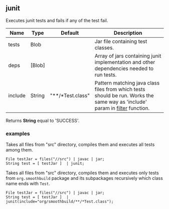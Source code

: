 ## junit

Executes junit tests and fails if any of the test fail.

 | Name | Type | Default | Description |
 | ---- | ---- | ------- | ----------- |
 | tests | Blob |   | Jar file containing test classes. |
 | deps | [Blob] |   | Array of jars containing junit implementation and other dependencies needed to run tests. |
 | include | String | "**/*Test.class" | Pattern matching java class files from which tests should be run. Works the same way as 'include' param in [filter](filter.md) function. |

Returns __String__ equal to 'SUCCESS'.

### examples

Takes all files from "src" directory, compiles them and executes all tests
among them.

```
File testJar = files("//src") | javac | jar;
String test = [ testJar ]  | junit;
```

Takes all files from "src" directory, compiles them and executes only tests from `org.smoothbuild` package and its subpackages recursively which class name ends with `Test`.

```
File testJar = files("//src") | javac | jar;
String test = [ testJar ]  | junit(include="org/smoothbuild/**/*Test.class");
```
